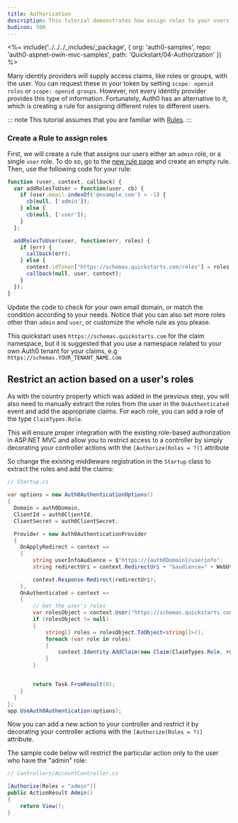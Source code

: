 ```yaml
---
title: Authorization
description: This tutorial demonstrates how assign roles to your users, and use those claims to authorize or deny a user to access certain routes in the app.
budicon: 500
---
```


<%= include('../../../_includes/_package', {
  org: 'auth0-samples',
  repo: 'auth0-aspnet-owin-mvc-samples',
  path: 'Quickstart/04-Authorization'
}) %>

Many identity providers will supply access claims, like roles or groups, with the user. You can request these in your token by setting `scope: openid roles` or `scope: openid groups`. However, not every identity provider provides this type of information. Fortunately, Auth0 has an alternative to it, which is creating a rule for assigning different roles to different users.

::: note
This tutorial assumes that you are familiar with [Rules](/rules/current).
:::

### Create a Rule to assign roles

First, we will create a rule that assigns our users either an `admin` role, or a single `user` role. To do so, go to the [new rule page](${manage_url}/#/rules/new) and create an empty rule. Then, use the following code for your rule:

```js
function (user, context, callback) {
  var addRolesToUser = function(user, cb) {
    if (user.email.indexOf('@example.com') > -1) {
      cb(null, ['admin']);
    } else {
      cb(null, ['user']);
    }
  };

  addRolesToUser(user, function(err, roles) {
    if (err) {
      callback(err);
    } else {
      context.idToken["https://schemas.quickstarts.com/roles"] = roles;     
      callback(null, user, context);
    }
  });
}
```

Update the code to check for your own email domain, or match the condition according to your needs. Notice that you can also set more roles other than `admin` and `user`, or customize the whole rule as you please.

This quickstart uses `https://schemas.quickstarts.com` for the claim namespace, but it is suggested that you use a namespace related to your own Auth0 tenant for your claims, e.g `https://schemas.YOUR_TENANT_NAME.com`

## Restrict an action based on a user's roles

As with the country property which was added in the previous step, you will also need to manually extract the roles from the user in the `OnAuthenticated` event and add the appropriate claims. For each role, you can add a role of the type `ClaimTypes.Role`.

This will ensure proper integration with the existing role-based authorization in ASP.NET MVC and allow you to restrict access to a controller by simply decorating your controller actions with the `[Authorize(Roles = ?)]` attribute

So change the existing middleware registration in the `Startup` class to extract the roles and add the claims:

```csharp
// Startup.cs

var options = new Auth0AuthenticationOptions()
{
  Domain = auth0Domain,
  ClientId = auth0ClientId,
  ClientSecret = auth0ClientSecret,

  Provider = new Auth0AuthenticationProvider
  {
    OnApplyRedirect = context =>
    {
        string userInfoAudience = $"https://{auth0Domain}/userinfo";
        string redirectUri = context.RedirectUri + "&audience=" + WebUtility.UrlEncode(userInfoAudience);

        context.Response.Redirect(redirectUri);
    },
    OnAuthenticated = context =>
    {
        // Get the user's roles
        var rolesObject = context.User["https://schemas.quickstarts.com/roles"];
        if (rolesObject != null)
        {
            string[] roles = rolesObject.ToObject<string[]>();
            foreach (var role in roles)
            {
                context.Identity.AddClaim(new Claim(ClaimTypes.Role, role, ClaimValueTypes.String, context.Connection));
            }
        }


        return Task.FromResult(0);
    }
  }
};
app.UseAuth0Authentication(options);
```

Now you can add a new action to your controller and restrict it by decorating your controller actions with the `[Authorize(Roles = ?)]` attribute.

The sample code below will restrict the particular action only to the user who have the "admin" role:

```csharp
// Controllers/AccountController.cs

[Authorize(Roles = "admin")]
public ActionResult Admin()
{
    return View();
}
```

